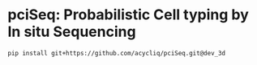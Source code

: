 # pciSeq: Probabilistic Cell typing by In situ Sequencing



`pip install git+https://github.com/acycliq/pciSeq.git@dev_3d`

